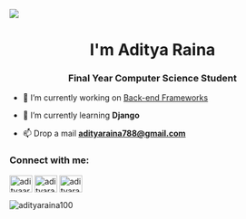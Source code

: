 <p><img src="https://i.imgur.com/A6bWGFl.gif"/></p>

<h1 align="center"> I'm Aditya Raina</h1>
<h3 align="center">Final Year Computer Science Student</h3>

- 🔭 I’m currently working on [Back-end Frameworks](https://github.com/adityaraina100/Python-Back-end-Frameworks)

- 🌱 I’m currently learning **Django**

- 📫 Drop a mail **adityaraina788@gmail.com**

<h3 align="left">Connect with me:</h3>
<p align="left">
<a href="https://linkedin.com/in/adityaaraina" target="blank"><img align="center" src="https://raw.githubusercontent.com/rahuldkjain/github-profile-readme-generator/master/src/images/icons/Social/linked-in-alt.svg" alt="adityaaraina" height="30" width="40" /></a>
<a href="https://www.hackerrank.com/adityaraina788" target="blank"><img align="center" src="https://raw.githubusercontent.com/rahuldkjain/github-profile-readme-generator/master/src/images/icons/Social/hackerrank.svg" alt="adityaraina788" height="30" width="40" /></a>
<a href="https://www.leetcode.com/adityaraina788" target="blank"><img align="center" src="https://raw.githubusercontent.com/rahuldkjain/github-profile-readme-generator/master/src/images/icons/Social/leet-code.svg" alt="adityaraina788" height="30" width="40" /></a>
</p>

<p><img align="center" src="https://github-readme-stats.vercel.app/api/top-langs?username=adityaraina100&show_icons=true&locale=en&layout=compact" alt="adityaraina100" /></p>


